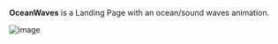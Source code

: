 **OceanWaves** is a Landing Page with an ocean/sound waves animation.

![image](https://github.com/user-attachments/assets/314d7763-102d-48c8-89d3-24c4d0c09a29)

